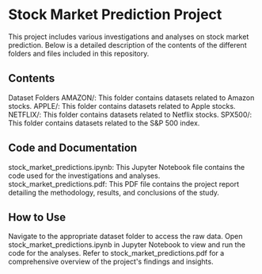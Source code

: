 # Stock Market Prediction Project

This project includes various investigations and analyses on stock market prediction. Below is a detailed description of the contents of the different folders and files included in this repository.
## Contents

Dataset Folders
AMAZON/: This folder contains datasets related to Amazon stocks.
APPLE/: This folder contains datasets related to Apple stocks.
NETFLIX/: This folder contains datasets related to Netflix stocks.
SPX500/: This folder contains datasets related to the S&P 500 index.

## Code and Documentation

stock_market_predictions.ipynb: This Jupyter Notebook file contains the code used for the investigations and analyses.
stock_market_predictions.pdf: This PDF file contains the project report detailing the methodology, results, and conclusions of the study.

## How to Use

Navigate to the appropriate dataset folder to access the raw data.
Open stock_market_predictions.ipynb in Jupyter Notebook to view and run the code for the analyses.
Refer to stock_market_predictions.pdf for a comprehensive overview of the project's findings and insights.
